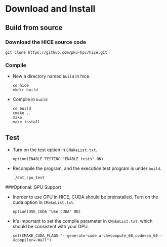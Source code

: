 # Download and Install

## Build from source

### Download the HICE source code

```shell
git clone https://github.com/pku-hpc/hice.git
```

### Compile

* New a directory named `build` in hice.

  ```shell
  cd hice
  mkdir build
  ```

* Compile in `build`

  ```shell
  cd build
  cmake ..
  make
  make install
  ```

## Test

* Turn on the test option in  `CMakeList.txt`.

  ```
  option(ENABLE_TESTING "ENABLE tests" ON)
  ```

* Recompile the program, and the execution test program is under `build`.

  ```shell
  ./dot_cpu_test
  ```

###Optional: GPU Support

* Inorder to use GPU in HICE, CUDA should be preinstalled. Turn on the cuda option in  `CMakeList.txt`.

  ```
  option(USE_CUDA "Use CUDA" ON)
  ```

* It's important to set the compile parameter in `CMakeList.txt`, which should be consistent with your GPU.

  ```
  set(CMAKE_CUDA_FLAGS "--generate-code arch=compute_60,code=sm_60 -Xcompiler=-Wall")
  ```